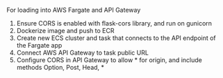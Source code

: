 For loading into AWS Fargate and API Gateway

1) Ensure CORS is enabled with flask-cors library, and run on gunicorn
2) Dockerize image and push to ECR
3) Create new ECS cluster and task that connects to the API endpoint of the Fargate app
4) Connect AWS API Gateway to task public URL
5) Configure CORS in API Gateway to allow * for origin, and include methods Option, Post, Head, *
